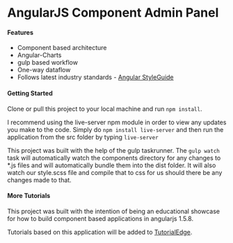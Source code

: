 AngularJS Component Admin Panel
================================

#### Features

* Component based architecture
* Angular-Charts
* gulp based workflow
* One-way dataflow
* Follows latest industry standards - [Angular StyleGuide](https://github.com/toddmotto/angular-styleguide)

#### Getting Started

Clone or pull this project to your local machine and run ```npm install```.

I recommend using the live-server npm module in order to view any updates you make to the code. Simply do ```npm install live-server``` and then run the application from the src folder by typing ```live-server```

This project was built with the help of the gulp taskrunner. The ```gulp watch``` task will automatically watch the components directory for any changes to *.js files and will automatically bundle them into the dist folder. It will also watch our style.scss file and compile that to css for us should there be any changes made to that.

#### More Tutorials

This project was built with the intention of being an educational showcase for how to build component based applications in angularjs 1.5.8. 

Tutorials based on this application will be added to [TutorialEdge](https://tutorialedge.net).